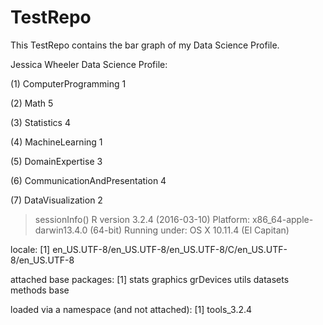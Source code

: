 # TestRepo
This TestRepo contains the bar graph of my Data Science Profile.

Jessica Wheeler Data Science Profile:

(1)         ComputerProgramming      1

(2)                         Math      5

(3)                   Statistics      4

(4)              MachineLearning      1

(5)              DomainExpertise      3

(6) CommunicationAndPresentation      4

(7)            DataVisualization      2


> sessionInfo()
R version 3.2.4 (2016-03-10)
Platform: x86_64-apple-darwin13.4.0 (64-bit)
Running under: OS X 10.11.4 (El Capitan)

locale:
[1] en_US.UTF-8/en_US.UTF-8/en_US.UTF-8/C/en_US.UTF-8/en_US.UTF-8

attached base packages:
[1] stats     graphics  grDevices utils     datasets  methods   base     

loaded via a namespace (and not attached):
[1] tools_3.2.4
